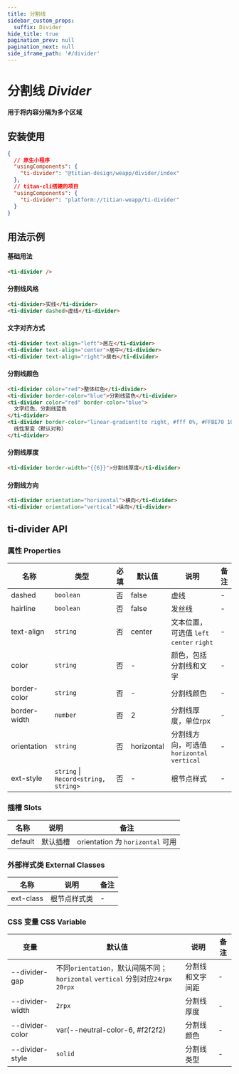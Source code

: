 ```yaml
---
title: 分割线
sidebar_custom_props:
  suffix: Divider
hide_title: true
pagination_prev: null
pagination_next: null
side_iframe_path: '#/divider'
---
```


# 分割线 _Divider_

**用于将内容分隔为多个区域**

## 安装使用

```json showLineNumbers
{
  // 原生小程序
  "usingComponents": {
    "ti-divider": "@titian-design/weapp/divider/index"
  },
  // titan-cli搭建的项目
  "usingComponents": {
    "ti-divider": "platform://titian-weapp/ti-divider"
  }
}
```

## 用法示例

#### 基础用法

```html showLineNumbers
<ti-divider />
```

#### 分割线风格

```html showLineNumbers
<ti-divider>实线</ti-divider>
<ti-divider dashed>虚线</ti-divider>
```

#### 文字对齐方式

```html showLineNumbers
<ti-divider text-align="left">居左</ti-divider>
<ti-divider text-align="center">居中</ti-divider>
<ti-divider text-align="right">居右</ti-divider>
```

#### 分割线颜色

```html showLineNumbers
<ti-divider color="red">整体红色</ti-divider>
<ti-divider border-color="blue">分割线蓝色</ti-divider>
<ti-divider color="red" border-color="blue">
  文字红色、分割线蓝色
</ti-divider>
<ti-divider border-color="linear-gradient(to right, #fff 0%, #FFBE70 100%)" border-width="{{6}}">
  线性渐变（默认对称）
</ti-divider>
```

#### 分割线厚度

```html showLineNumbers
<ti-divider border-width="{{6}}">分割线厚度</ti-divider>
```

#### 分割线方向

```html showLineNumbers
<ti-divider orientation="horizontal">横向</ti-divider>
<ti-divider orientation="vertical">纵向</ti-divider>
```
## ti-divider API
### 属性 **Properties**
| 名称        | 类型      | 必填 | 默认值     | 说明                                      | 备注 |
| ----------- | --------- | ---- | ---------- | ----------------------------------------- | ---- |
| dashed      | `boolean` | 否   | false      | 虚线                                      | -    |
| hairline    | `boolean` | 否   | false      | 发丝线                                    | -    |
| text-align   | `string`  | 否   | center     | 文本位置，可选值 `left` `center` `right ` | -    |
| color       | `string`  | 否   | -          | 颜色，包括分割线和文字                    | -    |
| border-color | `string`  | 否   | -          | 分割线颜色                                | -    |
| border-width | `number`  | 否   | 2          | 分割线厚度，单位rpx                                | -    |
| orientation | `string`  | 否   | horizontal | 分割线方向，可选值`horizontal` `vertical` | -    |
| ext-style    | `string` \| `Record<string, string>`  | 否   | -          | 根节点样式                                | -    |

### 插槽 **Slots**
| 名称    | 说明     | 备注                             |
| ------- | -------- | -------------------------------- |
| default | 默认插槽 | orientation 为 `horizontal` 可用 |

### 外部样式类 **External Classes**
| 名称     | 说明         | 备注 |
| -------- | ------------ | ---- |
| ext-class | 根节点样式类 | -    |

### CSS 变量 **CSS Variable**
| 变量            | 默认值                                                                         | 说明             | 备注 |
| --------------- | ------------------------------------------------------------------------------ | ---------------- | ---- |
| --divider-gap   | 不同`orientation`，默认间隔不同；`horizontal` `vertical` 分别对应`24rpx` `20rpx` | 分割线和文字间距 | -    |
| --divider-width | `2rpx`                                                                          | 分割线厚度       | -    |
| --divider-color | var(--neutral-color-6, #f2f2f2)                                                | 分割线颜色       | -    |
| --divider-style | `solid`                                                                        | 分割线类型       | -    |
